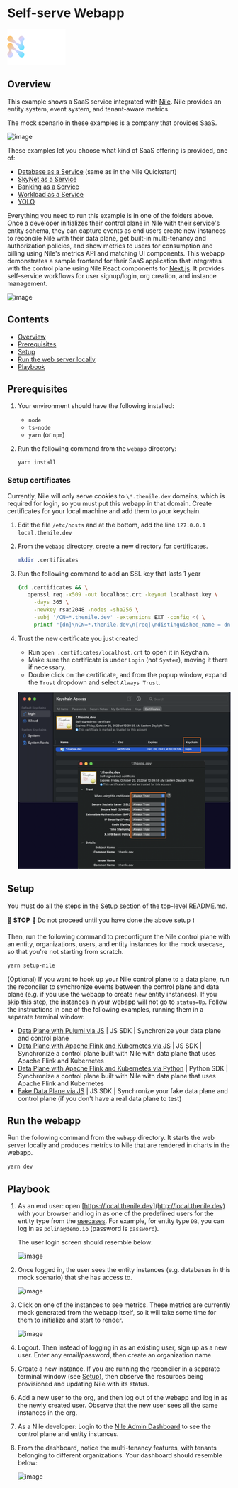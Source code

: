 # Self-serve Webapp

![image](../images/Nile-text-logo.png)

## Overview

This example shows a SaaS service integrated with [Nile](https://thenile.dev/). 
Nile provides an entity system, event system, and tenant-aware metrics.

The mock scenario in these examples is a company that provides SaaS.

![image](../images/saas.png)

These examples let you choose what kind of SaaS offering is provided, one of:

- [Database as a Service](../usecases/DB/) (same as in the Nile Quickstart)
- [SkyNet as a Service](../usecases/SkyNet/)
- [Banking as a Service](../usecases/Banking/)
- [Workload as a Service](../usecases/Workload/)
- [YOLO](../usecases/README.md#yolo)

Everything you need to run this example is in one of the folders above.
Once a developer initializes their control plane in Nile with their service's entity schema, they can capture events as end users create new instances to reconcile Nile with their data plane, get built-in multi-tenancy and authorization policies, and show metrics to users for consumption and billing using Nile's metrics API and matching UI components.
This webapp demonstrates a sample frontend for their SaaS application that integrates with the control plane using Nile React components for [Next.js](https://nextjs.org/).
It provides self-service workflows for user signup/login, org creation, and instance management.

![image](../images/webapp.png)

## Contents

* [Overview](#overview)
* [Prerequisites](#prerequisites)
* [Setup](#setup)
* [Run the web server locally](#run-the-web-server-locally)
* [Playbook](#playbook)

## Prerequisites

1. Your environment should have the following installed:

   - `node`
   - `ts-node`
   - `yarn` (or `npm`)

2. Run the following command from the `webapp` directory:

   ```
   yarn install
   ```

### Setup certificates

Currently, Nile will only serve cookies to `\*.thenile.dev` domains, which is required for login, so you must put this webapp in that domain. Create certificates for your local machine and add them to your keychain.

1. Edit the file `/etc/hosts` and at the bottom, add the line `127.0.0.1 local.thenile.dev`

2. From the `webapp` directory, create a new directory for certificates.

   ```bash
   mkdir .certificates
   ```

3. Run the following command to add an SSL key that lasts 1 year

   ```bash
   (cd .certificates && \
      openssl req -x509 -out localhost.crt -keyout localhost.key \
        -days 365 \
        -newkey rsa:2048 -nodes -sha256 \
        -subj '/CN=*.thenile.dev' -extensions EXT -config <( \
        printf "[dn]\nCN=*.thenile.dev\n[req]\ndistinguished_name = dn\n[EXT]\nsubjectAltName=DNS:*.thenile.dev\nkeyUsage=digitalSignature\nextendedKeyUsage=serverAuth"))
   ```

3. Trust the new certificate you just created

   - Run `open .certificates/localhost.crt` to open it in Keychain.
   - Make sure the certificate is under `Login` (not `System`), moving it there if necessary.
   - Double click on the certificate, and from the popup window, expand the `Trust` dropdown and select `Always Trust`.

   ![image](images/certs.png)

## Setup

You must do all the steps in the [Setup section](../README.md#setup) of the top-level README.md.

:stop_sign: **STOP** :stop_sign: Do not proceed until you have done the above setup :heavy_exclamation_mark:

Then, run the following command to preconfigure the Nile control plane with an entity, organizations, users, and entity instances for the mock usecase, so that you're not starting from scratch.

   ```bash
   yarn setup-nile
   ```

(Optional) If you want to hook up your Nile control plane to a data plane, run the reconciler to synchronize events between the control plane and data plane (e.g. if you use the webapp to create new entity instances). If you skip this step, the instances in your webapp will not go to `status=Up`.  Follow the instructions in one of the following examples, running them in a separate terminal window:

  - [Data Plane with Pulumi via JS](data-plane/pulumi/) | JS SDK | Synchronize your data plane and control plane
  - [Data Plane with Apache Flink and Kubernetes via JS](data-plane/k8s/) | JS SDK | Synchronize a control plane built with Nile with data plane that uses Apache Flink and Kubernetes
  - [Data Plane with Apache Flink and Kubernetes via Python](data-plane-python/k8s/) | Python SDK | Synchronize a control plane built with Nile with data plane that uses Apache Flink and Kubernetes
  - [Fake Data Plane via JS](data-plane/fake/) | JS SDK | Synchronize your fake data plane and control plane (if you don't have a real data plane to test)
  
## Run the webapp

Run the following command from the `webapp` directory.  It starts the web server locally and produces metrics to Nile that are rendered in charts in the webapp.

```bash
yarn dev
```

## Playbook

1. As an end user: open [https://local.thenile.dev](http://local.thenile.dev) with your browser and log in as one of the predefined users for the entity type from the [usecases](../usecases/). For example, for entity type `DB`, you can log in as `polina@demo.io` (password is `password`).

   The user login screen should resemble below:

   ![image](images/login.png)

2. Once logged in, the user sees the entity instances (e.g. databases in this mock scenario) that she has access to.

   ![image](images/instances.png)

3. Click on one of the instances to see metrics. These metrics are currently mock generated from the webapp itself, so it will take some time for them to initialize and start to render.

   ![image](images/metrics.png)

4. Logout. Then instead of logging in as an existing user, sign up as a new user.  Enter any email/password, then create an organization name.

5. Create a new instance.  If you are running the reconciler in a separate terminal window (see [Setup](#setup)), then observe the resources being provisioned and updating Nile with its status.

6. Add a new user to the org, and then log out of the webapp and log in as the newly created user. Observe that the new user sees all the same instances in the org.

7. As a Nile developer: Login to the [Nile Admin Dashboard](https://nad.thenile.dev/) to see the control plane and entity instances.

8. From the dashboard, notice the multi-tenancy features, with tenants belonging to different organizations. Your dashboard should resemble below:

   ![image](images/nad.png)
